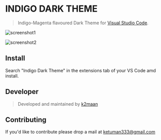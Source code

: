 # INDIGO DARK THEME

> Indigo-Magenta flavoured Dark Theme for [Visual Studio Code](http://code.visualstudio.com).

![screenshot1](https://user-images.githubusercontent.com/59442907/94340198-77451600-001d-11eb-8e76-726c7efb5dc4.jpg)


![screenshot2](https://user-images.githubusercontent.com/59442907/94340200-7a400680-001d-11eb-9f0b-2a8465b82905.jpg)

## Install

Search "Indigo Dark Theme" in the extensions tab of your VS Code amd install.

## Developer

> Developed and maintained by [k2maan](https://github.com/k2maan)

## Contributing

If you'd like to contribute please drop a mail at ketuman333@gmail.com
